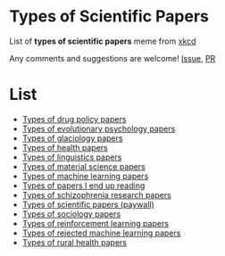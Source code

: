 # Types of Scientific Papers

List of **types of scientific papers** meme from [xkcd](https://xkcd.com/2456/)

Any comments and suggestions are welcome! [Issue](https://github.com/appleparan/types-of-scientific-papers/issues), [PR](https://github.com/appleparan/types-of-scientific-papers/pulls)

# List

* [Types of drug policy papers](https://twitter.com/ADrugResearcher/status/1388210774934388739)
* [Types of evolutionary psychology papers](https://twitter.com/stacyfarina/status/1388142482735644676)
* [Types of glaciology papers](https://twitter.com/ice_rivers_sam/status/1388147600948269057)
* [Types of health papers](https://twitter.com/michelleminton/status/1387767477506035718)
* [Types of linguistics papers](https://twitter.com/midnucas/status/1388283538944913409)
* [Types of material science papers](https://twitter.com/MetalPlasticity/status/1388193758651555844)
* [Types of machine learning papers](https://twitter.com/natashajaques/status/1387859601555554304)
* [Types of papers I end up reading](https://twitter.com/MaureenBug/status/1388274742457618436)
* [Types of schizophrenia research papers](https://twitter.com/RajivR79/status/1388224986712788998)
* [Types of scientific papers (paywall)](https://twitter.com/AndrewBarnas/status/1388161745684996098)
* [Types of sociology papers](https://twitter.com/kjhealy/status/1388141181280919555)
* [Types of reinforcement learning papers](https://twitter.com/araffin2/status/1388174444712112131)
* [Types of rejected machine learning papers](https://twitter.com/omarsar0/status/1388457290601312256)
* [Types of rural health papers](https://twitter.com/WhitneyZahnd/status/1388233798224015360)
